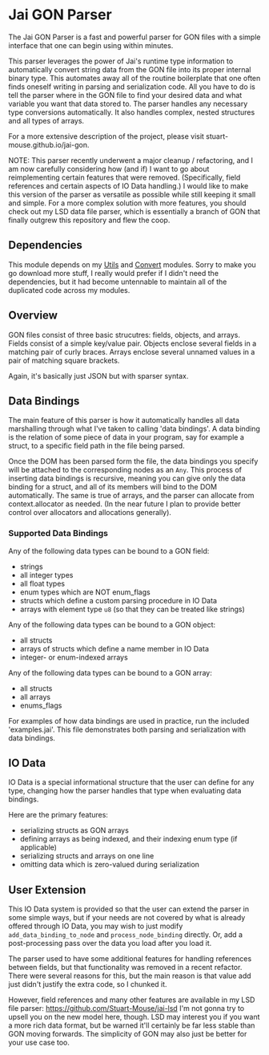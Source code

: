 # Jai GON Parser

The Jai GON Parser is a fast and powerful parser for GON files with a simple interface that one can begin using within minutes.

This parser leverages the power of Jai's runtime type information to automatically convert string data from the GON file into its proper internal binary type. 
This automates away all of the routine boilerplate that one often finds oneself writing in parsing and serialization code. All you have to do is tell the parser where in the GON file to find your desired data and what variable you want that data stored to. The parser handles any necessary type conversions automatically. It also handles complex, nested structures and all types of arrays. 

For a more extensive description of the project, please visit stuart-mouse.github.io/jai-gon.

NOTE: This parser recently underwent a major cleanup / refactoring, and I am now carefully considering how (and if) I want to go about reimplementing certain features that were removed. (Specifically, field references and certain aspects of IO Data handling.)
I would like to make this version of the parser as versatile as possible while still keeping it small and simple. 
For a more complex solution with more features, you should check out my LSD data file parser, which is essentially a branch of GON that finally outgrew this repository and flew the coop.


## Dependencies

This module depends on my [Utils](https://github.com/Stuart-Mouse/jai-utils) and [Convert](https://github.com/Stuart-Mouse/jai-convert) modules.
Sorry to make you go download more stuff, I really would prefer if I didn't need the dependencies, but it had become untennable to maintain all of the duplicated code across my modules.


## Overview

GON files consist of three basic strucutres: fields, objects, and arrays.
Fields consist of a simple key/value pair.
Objects enclose several fields in a matching pair of curly braces.
Arrays enclose several unnamed values in a pair of matching square brackets.

Again, it's basically just JSON but with sparser syntax.


## Data Bindings

The main feature of this parser is how it automatically handles all data marshalling through what I've taken to calling 'data bindings'.
A data binding is the relation of some piece of data in your program, say for example a struct, to a specific field path in the file being parsed.

Once the DOM has been parsed form the file, the data bindings you specify will be attached to the corresponding nodes as an `Any`. 
This process of inserting data bindings is recursive, meaning you can give only the data binding for a struct, and all of its members will bind to the DOM automatically.
The same is true of arrays, and the parser can allocate from context.allocator as needed. (In the near future I plan to provide better control over allocators and allocations generally).

### Supported Data Bindings

Any of the following data types can be bound to a GON field:
- strings
- all integer types
- all float types
- enum types which are NOT enum_flags
- structs which define a custom parsing procedure in IO Data
- arrays with element type `u8` (so that they can be treated like strings)

Any of the following data types can be bound to a GON object:
- all structs
- arrays of structs which define a name member in IO Data
- integer- or enum-indexed arrays 

Any of the following data types can be bound to a GON array:
- all structs
- all arrays
- enums_flags
    
For examples of how data bindings are used in practice, run the included 'examples.jai'.
This file demonstrates both parsing and serialization with data bindings.


## IO Data

IO Data is a special informational structure that the user can define for any type, 
changing how the parser handles that type when evaluating data bindings.

Here are the primary features:
- serializing structs as GON arrays
- defining arrays as being indexed, and their indexing enum type (if applicable)
- serializing structs and arrays on one line
- omitting data which is zero-valued during serialization


## User Extension

This IO Data system is provided so that the user can extend the parser in some simple ways, 
but if your needs are not covered by what is already offered through IO Data, 
you may wish to just modify `add_data_binding_to_node` and `process_node_binding` directly.
Or, add a post-processing pass over the data you load after you load it. 

The parser used to have some additional features for handling references between fields, 
but that functionality was removed in a recent refactor. 
There were several reasons for this, but the main reason is that value add just didn't justify the extra code, so I chunked it.

However, field references and many other features are available in my LSD file parser: https://github.com/Stuart-Mouse/jai-lsd
I'm not gonna try to upsell you on the new model here, though. 
LSD may interest you if you want a more rich data format, but be warned it'll certainly be far less stable than GON moving forwards.
The simplicity of GON may also just be better for your use case too. 

